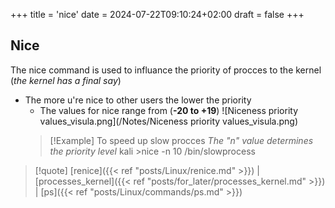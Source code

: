 +++
title = 'nice'
date = 2024-07-22T09:10:24+02:00
draft = false
+++

## Nice 
The nice command is used to influance the priority of procces to the kernel 
(*the kernel has a final say*)
- The more u're nice to other users the lower the priority
	- The values for nice range from (**-20 to +19**)
		![Niceness priority values_visula.png](/Notes/Niceness priority values_visula.png)
  >[!Example] To speed up slow procces
  >*The "n" value determines the priority level*
  >kali >nice -n 10 /bin/slowprocess

>[!quote] [renice]({{< ref "posts/Linux/renice.md" >}}) | [processes_kernel]({{< ref "posts/for_later/processes_kernel.md" >}}) | [ps]({{< ref "posts/Linux/commands/ps.md" >}}) 